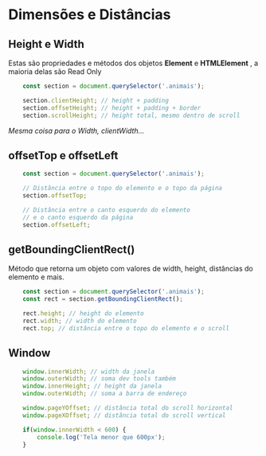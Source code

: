 # Dimensões e Distâncias

## Height e Width

Estas são propriedades e métodos dos objetos **Element** e
**HTMLElement** , a maioria delas são Read Only

```js
    const section = document.querySelector('.animais');

    section.clientHeight; // height + padding
    section.offsetHeight; // height + padding + border
    section.scrollHeight; // height total, mesmo dentro de scroll
```

*Mesma coisa para o Width,*
*clientWidth...*

## offsetTop e offsetLeft

```js
    const section = document.querySelector('.animais');

    // Distância entre o topo do elemento e o topo da página
    section.offsetTop;

    // Distância entre o canto esquerdo do elemento
    // e o canto esquerdo da página
    section.offsetLeft;
```

## getBoundingClientRect()

Método que retorna um objeto com valores de width, height,
distâncias do elemento e mais.

```js
    const section = document.querySelector('.animais');
    const rect = section.getBoundingClientRect();

    rect.height; // height do elemento
    rect.width; // width do elemento
    rect.top; // distância entre o topo do elemento e o scroll
```

## Window

```js
    window.innerWidth; // width da janela
    window.outerWidth; // soma dev tools também
    window.innerHeight; // height da janela
    window.outerWidth; // soma a barra de endereço

    window.pageYOffset; // distância total do scroll horizontal
    window.pageXOffset; // distância total do scroll vertical

    if(window.innerWidth < 600) {
        console.log('Tela menor que 600px');
    }
```